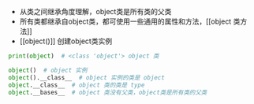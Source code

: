 - 从类之间继承角度理解，object类是所有类的父类
- 所有类都继承自object类，都可使用一些通用的属性和方法，[[object 类方法]]
- [[object()]] 创建object类实例
```python
print(object)  # <class 'object'> object 类

object()  # object 实例
object().__class__  # object 实例的类是 object
object.__class__  # object 类的类是 type
object.__bases__  # object 类没有父类，object类是所有类的父类
```